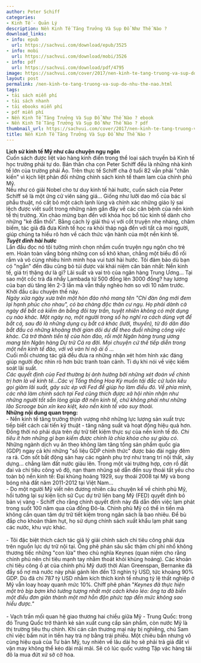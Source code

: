 ```yaml
---
author: Peter Schiff
categories:
- Kinh Tế - Quản Lý
description: Nền Kinh Tế Tăng Trưởng Và Sụp Đổ Như Thế Nào ?
download_links:
- info: epub
  url: https://sachvui.com/download/epub/3525
- info: mobi
  url: https://sachvui.com/download/mobi/3526
- info: pdf
  url: https://sachvui.com/download/pdf/4795
image: https://sachvui.com/cover/2017/nen-kinh-te-tang-truong-va-sup-do-nhu-the-nao-.jpg
layout: post
permalink: /nen-kinh-te-tang-truong-va-sup-do-nhu-the-nao.html
tags:
- tải sách miễn phí
- tải sách nhanh
- tải ebooks miễn phí
- pdf miễn phí
- Nền Kinh Tế Tăng Trưởng Và Sụp Đổ Như Thế Nào ? ebook
- Nền Kinh Tế Tăng Trưởng Và Sụp Đổ Như Thế Nào ? pdf
thumbnail_url: https://sachvui.com/cover/2017/nen-kinh-te-tang-truong-va-sup-do-nhu-the-nao-.jpg
title: Nền Kinh Tế Tăng Trưởng Và Sụp Đổ Như Thế Nào ?
---
```


 <div class="item-desc text-justify"> <p><strong>Lịch sử kinh tế Mỹ như câu chuyện ngụ ngôn</strong><br>Cuốn sách được liệt vào hàng kinh điển trong thể loại sách truyền bá Kinh tế học trường phái tự do. Bản thân cha con Peter Schiff đều là những nhà kinh tế lớn của trường phái Áo. Trên thực tế Schiff cha ở tuổi 82 vẫn phải "chăn kiến" vì kịch liệt phản đối những chính sách kinh tế tham lam của chính phủ Mỹ.<br>Nếu như có giải Nobel cho tư duy kinh tế hài hước, cuốn sách của Peter Schiff sẽ là một ứng cử viên sáng giá... Giống như lưỡi dao mổ của bác sĩ phẫu thuật, nó cắt bỏ một cách lạnh lùng và chính xác những giáo lý sai lệch được viết suốt trong những năm gần đây về các căn bệnh của nền kinh tế thị trường. Xin chào mừng bạn đến với khóa học bổ túc kinh tế dành cho những "kẻ đần thối". Bằng cách lý giải thú vị với cốt truyện nhẹ nhàng, châm biếm, tác giả đã đưa Kinh tế học ra khỏi tháp ngà đến với tất cả mọi người, giúp chúng ta hiểu rõ hơn về cách thức vận hành của một nền kinh tế.<br><strong><em>Tuyệt đỉnh hài hước</em></strong><br>Lần đầu đọc nó tôi tưởng mình chọn nhầm cuốn truyện ngụ ngôn cho trẻ em. Hoàn toàn vắng bóng những con số khô khan, chẳng một biểu đồ rối rắm và vô cùng nhiều hình minh họa vui tươi hài hước. Tôi đảm bảo dù bạn có "ngẫn" đến đâu cũng bỏ túi được vài khái niệm căn bản nhất: Nền kinh tế, giá trị thặng dư là gì? Lãi suất và vai trò của ngân hàng Trung Ương... Tại sao một cốc trà đá nhẩy Lambada từ 500 đồng lên 3000 đồng? hay lương của bạn dù tăng lên 2-3 lần mà vẫn thấy nghèo hơn so với 10 năm trước. Khởi đầu câu chuyện thế này.<br><em>Ngày xửa ngày xưa trên một hòn đảo nhỏ mang tên "Chỉ đàn ông mới đem lại hạnh phúc cho nhau", có ba chàng độc thân cư ngụ. Họ phải dành cả ngày để bắt cá kiếm ăn bằng đôi tay trần, tuyệt nhiên không có một dụng cụ nào khác. Một ngày nọ, một người trong số họ nghĩ ra cách dùng vợt để bắt cá, sau đó là những dụng cụ bắt cá khác (lưới, thuyền), từ đó dân đảo bắt đầu có những khoảng thời gian dôi dư để theo đuổi những công việc khác. Cá trở thành tiền tệ của hòn đảo, rồi một Ngân hàng trung ương mang tên Ngân hàng Dự trữ Cá ra đời. Mọi chuyện cứ thế tiếp diễn trong một nền kinh tế đảo, với vô vàn hỉ nộ ái ố …</em><br>Cuối mỗi chương tác giả đều đưa ra những nhận xét hóm hỉnh xác đáng giúp người đọc nhìn rõ hơn bức tranh toàn cảnh. Tỉ dụ khi nói về việc kiểm soát lãi suất.<br><em>Các quyết định của Fed thường bị ảnh hưởng bởi những xét đoán về chính trị hơn là về kinh tế...Các vị Tổng thống Hoa Kỳ muốn tái đắc cử luôn kêu gọi giảm lãi suất, gây sức ép với Fed để giúp họ làm điều đó. Về phía mình, các nhà làm chính sách tại Fed cũng thích được xã hội nhìn nhận như những người tốt sẵn lòng giúp đỡ nền kinh tế, chứ không phải như những lão Scrooge bủn xỉn keo kiệt, kéo nền kinh tế vào suy thoái.</em><br><strong>Những nội dung quan trọng:</strong><br>- Nền kinh tế tăng trưởng thịnh vượng nhờ những lực lượng sản xuất trực tiếp biết cách cải tiến kỹ thuật - tăng năng suất và hoạt động hiệu quả hơn. Đồng thời nó phải dựa trên dự trữ tiết kiệm thực sự của nền kinh tế đó.<em> Chi tiêu ít hơn những gì bạn kiếm được chính là chìa khóa cho sự giàu có</em>. Những ngành dịch vụ ăn theo không làm tăng tổng sản phẩm quốc gia (GDP) ngay cả khi những "số liệu GDP chính thức" được báo đài ngày đêm ra rả. Cơn sốt bất động sản hay các ngành phụ trợ như trang trí nội thất, xây dựng... chẳng làm đất nước giàu lên. Trong một vài trường hợp, cơn rồ đất đai và chi tiêu công vô độ, nạn tham nhũng sẽ dẫn đến suy thoái tất yếu cho toàn bộ nền kinh tế: Đại khủng hoảng 1929, suy thoái 2008 tại Mỹ và bong bóng nhà đất năm 2011-2012 tại Việt Nam...<br>- Do một người Mỹ viết nên đương nhiên câu chuyện kể về chính phủ Mỹ, hồi tưởng lại sự kiện lịch sử Cục dự trữ liên bang Mỹ (FED) quyết định bỏ bản vị vàng - Schiff cho rằng chính quyết định này đã dẫn đến việc lạm phát trong suốt 100 năm qua của đồng Đô-la. Chính phủ Mỹ có thể in tiền mà không cần quan tâm dự trữ tiết kiệm trong ngân sách là bao nhiêu. Để bù đắp cho khoản thâm hụt, họ sử dụng chính sách xuất khẩu lạm phát sang các nước, khu vực khác.<br><br>- Tôi đặc biệt thích cách tác giả lý giải chính sách chi tiêu công phải dựa trên nguồn lực dự trữ nội tại. Ông phê phán sâu sắc thậm chí phỉ nhổ không thương tiếc những "con lừa" theo chủ nghĩa Keynes (quan niệm cho rằng chính phủ nên chi tiêu mạnh tay nhằm thoát khỏi khủng hoảng). Các khoản chi tiêu công ồ ạt của chính phủ Mỹ dưới thời Alan Greenspan, Bernanke đã đẩy số nợ mà nước này phải gánh lên đến 13 nghìn tỷ USD, tức khoảng 90% GDP. Dù đã chi 787 tỷ USD nhằm kích thích kinh tế nhưng tỷ lệ thất nghiệp ở Mỹ vẫn loay hoay quanh mức 10%. Chiff phê phán "<em>Keynes đã thực hiện một trò bịp bợm khó tưởng tượng nhất một cách khéo léo: ông ta đã biến một điều đơn giản thành một mớ hỗn độn phức tạp đến mức không sao hiểu được."</em><br><br>- Vạch trần mối quan hệ giao thương hai chiều giữa Mỹ - Trung Quốc: trong đó Trung Quốc trở thành kẻ sản xuất cung cấp sản phẩm, còn nước Mỹ là thị trường tiêu thụ chính. Khi cán cân thương mại này bị nghiêng, chú Sam chỉ việc bấm nút in tiền hay trả nợ bằng trái phiếu. Một chiêu bẩn nhưng vô cùng hiệu quả của Tư bản Mỹ, tuy nhiên về lâu dài họ sẽ phải trả giá đắt vì vận may không thể kéo dài mãi mãi. Sẽ có lúc quốc vương Tập vác hàng tải đô la mua đứt xứ sở cờ hoa.</p> </div>